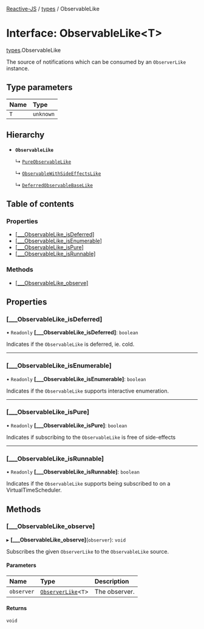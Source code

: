 [Reactive-JS](../README.md) / [types](../modules/types.md) / ObservableLike

# Interface: ObservableLike<T\>

[types](../modules/types.md).ObservableLike

The source of notifications which can be consumed by an `ObserverLike` instance.

## Type parameters

| Name | Type |
| :------ | :------ |
| `T` | `unknown` |

## Hierarchy

- **`ObservableLike`**

  ↳ [`PureObservableLike`](types.PureObservableLike.md)

  ↳ [`ObservableWithSideEffectsLike`](types.ObservableWithSideEffectsLike.md)

  ↳ [`DeferredObservableBaseLike`](types.DeferredObservableBaseLike.md)

## Table of contents

### Properties

- [[\_\_\_ObservableLike\_isDeferred]](types.ObservableLike.md#[___observablelike_isdeferred])
- [[\_\_\_ObservableLike\_isEnumerable]](types.ObservableLike.md#[___observablelike_isenumerable])
- [[\_\_\_ObservableLike\_isPure]](types.ObservableLike.md#[___observablelike_ispure])
- [[\_\_\_ObservableLike\_isRunnable]](types.ObservableLike.md#[___observablelike_isrunnable])

### Methods

- [[\_\_\_ObservableLike\_observe]](types.ObservableLike.md#[___observablelike_observe])

## Properties

### [\_\_\_ObservableLike\_isDeferred]

• `Readonly` **[\_\_\_ObservableLike\_isDeferred]**: `boolean`

Indicates if the `ObservableLike` is deferred, ie. cold.

___

### [\_\_\_ObservableLike\_isEnumerable]

• `Readonly` **[\_\_\_ObservableLike\_isEnumerable]**: `boolean`

Indicates if the `ObservableLike` supports interactive enumeration.

___

### [\_\_\_ObservableLike\_isPure]

• `Readonly` **[\_\_\_ObservableLike\_isPure]**: `boolean`

Indicates if subscribing to the `ObservableLike` is free of side-effects

___

### [\_\_\_ObservableLike\_isRunnable]

• `Readonly` **[\_\_\_ObservableLike\_isRunnable]**: `boolean`

Indicates if the `ObservableLike` supports being subscribed to
on a VirtualTimeScheduler.

## Methods

### [\_\_\_ObservableLike\_observe]

▸ **[___ObservableLike_observe]**(`observer`): `void`

Subscribes the given `ObserverLike` to the `ObservableLike` source.

#### Parameters

| Name | Type | Description |
| :------ | :------ | :------ |
| `observer` | [`ObserverLike`](types.ObserverLike.md)<`T`\> | The observer. |

#### Returns

`void`
